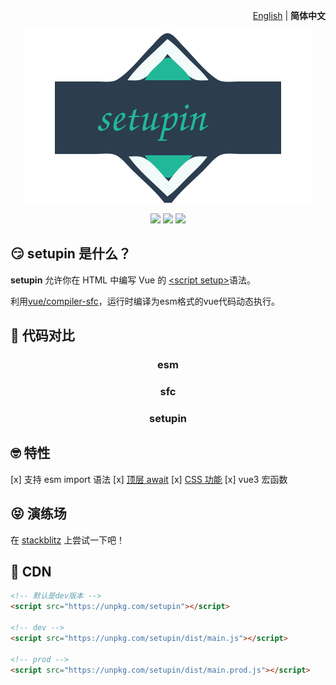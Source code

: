 <p align="right">
  <a href="./README.md">English</a> | <b>简体中文</b>
</p>

<p align="center"><img src="./public/logo.svg"></p>

<p align="center">
  <a href="https://stackblitz.com/edit/setupin"><img src="https://img.shields.io/badge/stackBlitz-blue"></a>
  <a href="https://npmjs.com/package/setupin"><img src="https://img.shields.io/npm/v/setupin?color=orange"></a>
  <a href="https://bundlephobia.com/package/setupin"><img src="https://img.shields.io/bundlephobia/minzip/setupin"></a>
</p>

## 😏 setupin 是什么？

**setupin** 允许你在 HTML 中编写 Vue 的 [\<script setup\>](https://vuejs.org/api/sfc-script-setup.html)语法。

利用[vue/compiler-sfc](https://github.com/vuejs/core/tree/main/packages/compiler-sfc#readme)，运行时编译为esm格式的vue代码动态执行。

## 🤯 代码对比

<h3 align=center>esm</h3>
<h3 align=center>sfc</h3>
<h3 align=center>setupin</h3>

## 🤓 特性

[x] 支持 esm import 语法
[x] [顶层 await](https://cn.vuejs.org/api/sfc-script-setup.html#top-level-await)
[x] [CSS 功能](https://cn.vuejs.org/api/sfc-css-features)
[x] vue3 宏函数

## 😝 演练场

在 [stackblitz](https://stackblitz.com/edit/setupin?file=index.html)
上尝试一下吧！

## 🥰 CDN

```html
<!-- 默认是dev版本 -->
<script src="https://unpkg.com/setupin"></script>

<!-- dev -->
<script src="https://unpkg.com/setupin/dist/main.js"></script>

<!-- prod -->
<script src="https://unpkg.com/setupin/dist/main.prod.js"></script>
```
